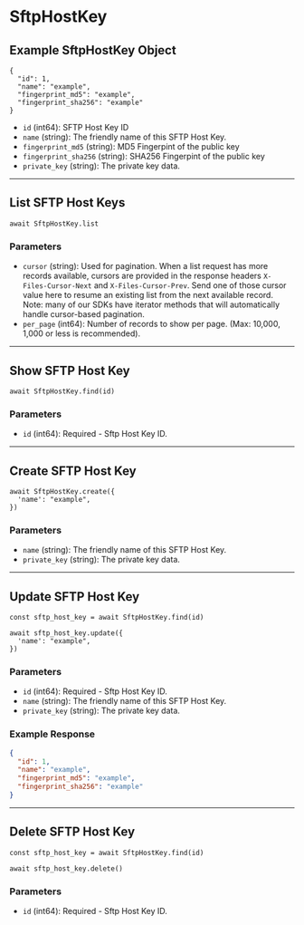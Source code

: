 # SftpHostKey

## Example SftpHostKey Object

```
{
  "id": 1,
  "name": "example",
  "fingerprint_md5": "example",
  "fingerprint_sha256": "example"
}
```

* `id` (int64): SFTP Host Key ID
* `name` (string): The friendly name of this SFTP Host Key.
* `fingerprint_md5` (string): MD5 Fingerpint of the public key
* `fingerprint_sha256` (string): SHA256 Fingerpint of the public key
* `private_key` (string): The private key data.

---

## List SFTP Host Keys

```
await SftpHostKey.list
```


### Parameters

* `cursor` (string): Used for pagination.  When a list request has more records available, cursors are provided in the response headers `X-Files-Cursor-Next` and `X-Files-Cursor-Prev`.  Send one of those cursor value here to resume an existing list from the next available record.  Note: many of our SDKs have iterator methods that will automatically handle cursor-based pagination.
* `per_page` (int64): Number of records to show per page.  (Max: 10,000, 1,000 or less is recommended).

---

## Show SFTP Host Key

```
await SftpHostKey.find(id)
```


### Parameters

* `id` (int64): Required - Sftp Host Key ID.

---

## Create SFTP Host Key

```
await SftpHostKey.create({
  'name': "example",
})
```


### Parameters

* `name` (string): The friendly name of this SFTP Host Key.
* `private_key` (string): The private key data.

---

## Update SFTP Host Key

```
const sftp_host_key = await SftpHostKey.find(id)

await sftp_host_key.update({
  'name': "example",
})
```

### Parameters

* `id` (int64): Required - Sftp Host Key ID.
* `name` (string): The friendly name of this SFTP Host Key.
* `private_key` (string): The private key data.

### Example Response

```json
{
  "id": 1,
  "name": "example",
  "fingerprint_md5": "example",
  "fingerprint_sha256": "example"
}
```

---

## Delete SFTP Host Key

```
const sftp_host_key = await SftpHostKey.find(id)

await sftp_host_key.delete()
```

### Parameters

* `id` (int64): Required - Sftp Host Key ID.

